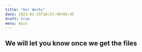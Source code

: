 ```yaml
---
title: "Our Works"
date: 2023-02-25T16:57:40+05:45
draft: true
menu: main
---
```


## We will let you know once we get the files
